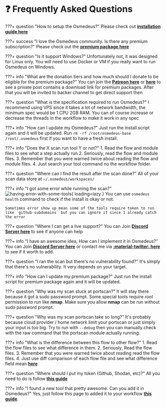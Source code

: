 # :question: Frequently Asked Questions

???+ question "How to setup the Osmedeus?"
    Please check out **[installation guide here](/installation/)**

???+ success "I love the Osmedeus community. Is there any premium subscription?"
    Please check out the **[premium package here](/premium/)**

???+ question "Is it support Windows?"
    Unfortunately not, it was designed for Linux only. You will need to use Docker or VM if you really want to run Osmedeus on Windows.

???+ info "What are the donation tiers and how much should I donate to be eligible for the premium package?"
    You can join the [**Patreon here**](https://www.patreon.com/j3ssie) or [**here**](https://docs.osmedeus.org/donation/) to see a private post contains a download link for premium packages. 
    After that you will be invited to backer channel to get direct support then

???+ question "What is the specification required to run Osmedeus?"
    I recommend using VPS since it takes a lot of network bandwidth, the minimum spec would be 1 CPU 2GB RAM. You can of course increase or decrease the threads in the workflow to make it work in any spec

???+ info "How can I update my Osmedeus?"
    Just run the install script again and it will be updated. Run `rm -rf /root/osmedeus-base /root/.osmedeus` first if you want to have a fresh install.

???+ info "Does the X scan run tool Y or not?"
    1. Read the flow and module files to see what a step actually run
    2. Seriously, read the flow and module files.
    3. Remember that you were warned twice about reading the flow and module files.
    4. Just search your tool command no the workflow folder.

???+ question "Where can I find the result after the scan done?"
    All of your scan data store at `~/.osmedeus/workspaces/`

???+ info "I got some error while running the scan?"
    ![having-error-with-some-tools](/static/faq/having-error-with-some-tools.png){ loading=lazy }
    You can use `osmedeus health` command to check if the install is okay or not.

    Sometimes error show up mean some of the tools require token to run like `github-subdomains` but you can ignore it since I already catch the error

???+ question "Where I can get a live support?"
    You can Join **[Discord Server here](https://discord.gg/gy4SWhpaPU)** to see if anyone can help

???+ info "I have an awesome idea, How can I implement it in Osmedeus?"
    You can Join **[Discord Server here](https://discord.gg/gy4SWhpaPU)** or contact me via **[:material-twitter: here](https://twitter.com/OsmedeusEngine)** to see if it worth to add.

???+ question "I ran the scan but there's no vulnerability found?"
    It's simply that there's no vulnerability. It very depends on your target.


???+ info "How can I update my premium package?"
    Just run the install script for premium package again and it will be updated.


???+ question "Why was my scan stuck at portscan?"
    It will stay there because it got a sudo password prompt. Some special tools require *root* permission to run like **nmap**. Make sure you allow **nmap** can be run without sudo password prompt.

???+ question "Why was my scan portscan take so long?"
    It's probably because cloud provider / home network limit your portscan or just simply your input is too big. Try to run with `--debug` then you can manually check with the raw command that the portscan module actually running.

???+ info "What is the difference between this flow to other flow?"
    1. Read the flow files to see what difference in them.
    2. Seriously, Read the flow files.
    3. Remember that you were warned twice about reading read the flow files.
    4. Just use diff comparison of each flow file and see what difference field mean [**here**](/workflow/)

???+ question "Where should I put my token (Github, Shodan, etc)?"
    All you need to do is follow [**this guide**](/installation/token/)

???+ info "I found a new tool that pretty awesome. Can you add it in Osmedeus?"
    Yes, just follow this page to added it to your workflow [**this guide**](/workflow/customize-your-own-workflow/).
